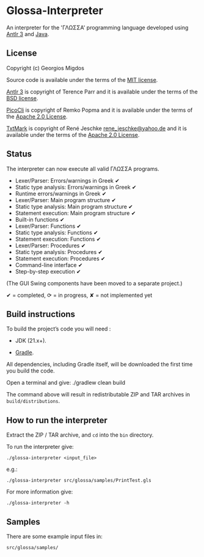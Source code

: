 # Glossa-Interpreter

An interpreter for the 'ΓΛΩΣΣΑ' programming language developed using [Antlr 3](http://www.antlr.org/) and [Java](http://www.java.com/en/).

## License

Copyright (c) Georgios Migdos

Source code is available under the terms of the [MIT license](http://www.opensource.org/licenses/mit-license.php).

[Antlr 3](https://www.antlr.org/) is copyright of Terence Parr and it is available under the terms of the [BSD license](http://www.antlr.org/license.html).

[PicoCli](https://picocli.info/) is copyright of Remko Popma and it is available under the terms of the [Apache 2.0 License](https://opensource.org/licenses/Apache-2.0).

[TxtMark](https://github.com/rjeschke/txtmark) is copyright of René Jeschke <rene_jeschke@yahoo.de> and it is available under the terms of the [Apache 2.0 License](https://opensource.org/licenses/Apache-2.0).

## Status

The interpreter can now execute all valid ΓΛΩΣΣΑ programs.

- Lexer/Parser: Errors/warnings in Greek ✔
- Static type analysis: Errors/warnings in Greek ✔
- Runtime errors/warnings in Greek ✔
- Lexer/Parser: Main program structure ✔
- Static type analysis: Main program structure ✔
- Statement execution: Main program structure ✔
- Built-in functions ✔
- Lexer/Parser: Functions ✔
- Static type analysis: Functions ✔
- Statement execution: Functions ✔
- Lexer/Parser: Procedures ✔
- Static type analysis: Procedures ✔
- Statement execution: Procedures ✔
- Command-line interface ✔
- Step-by-step execution ✔

(The GUI Swing components have been moved to a separate project.)

✔ = completed, ⟳ = in progress, ✘ = not implemented yet

## Build instructions

To build the project’s code you will need :

- JDK (21.x+).

- [Gradle](https://gradle.org/).

All dependencies, including Gradle itself, will be downloaded the first time you
build the code.

Open a terminal and give:
    ./gradlew clean build

The command above will result in redistributable ZIP and TAR archives in `build/distributions`.


## How to run the interpreter 

Extract the ZIP / TAR archive, and `cd` into the `bin` directory.

To run the interpreter give:

    ./glossa-interpreter <input_file>

e.g.:

    ./glossa-interpreter src/glossa/samples/PrintTest.gls

For more information give:

    ./glossa-interpreter -h

## Samples

There are some example input files in:

    src/glossa/samples/

